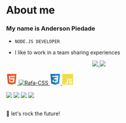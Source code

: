 ### <h1>About me</h1> 
### <h3>My name is Anderson Piedade</h3>
-     NODE.JS DEVELOPER
-  I like to work in a team sharing experiences

<div align="center">
  <a href="https://github.com/andersonpiedade">
  <img height="180em" src="https://github-readme-stats.vercel.app/api?username=andersonpiedade&show_icons=true&theme=dracula&include_all_commits=true&count_private=true"/>
  <img height="180em" src="https://github-readme-stats.vercel.app/api/top-langs/?username=andersonpiedade&layout=compact&langs_count=7&theme=dracula"/>
</div>
<br>

<div><!--Icones das linguagens-->
 <img align="rigth" alt="Rafa-HTML" height="30" width="30" src="https://raw.githubusercontent.com/devicons/devicon/master/icons/html5/html5-original.svg">
    <!--Testting-->  
   <img  align="rigth" alt="Rafa-CSS" height="30" width="30" src="https://cdn.jsdelivr.net/gh/devicons/devicon/icons/nodejs/nodejs-original.svg" />
  <!--Testing-->
   <img align="rigth" alt="Rafa-CSS" height="30" width="30" src="https://raw.githubusercontent.com/devicons/devicon/master/icons/css3/css3-original.svg">
  <img align="rigth" alt="Rafa-Js" height="30" width="30" src="https://raw.githubusercontent.com/devicons/devicon/master/icons/javascript/javascript-plain.svg"> 
</div><!--Icones das linguagens-->
<br>

<div> 
  <a href="https://www.youtube.com/channel/UCyZbFMuCs-gyCun2tL22COQ" target="_blank"><img src="https://img.shields.io/badge/YouTube-FF0000?style=for-the-badge&logo=youtube&logoColor=white" target="_blank"></a>
  <a href="https://instagram.com/andersonpiedade_04" target="_blank"><img src="https://img.shields.io/badge/-Instagram-%23E4405F?style=for-the-badge&logo=instagram&logoColor=white" target="_blank"></a>
  <a href = "mailto:andrealfredo04@gmail.com"><img src="https://img.shields.io/badge/-Gmail-%23333?style=for-the-badge&logo=gmail&logoColor=white" target="_blank"></a>
  <a href="https://www.linkedin.com/in/anderson-piedade-036135231" target="_blank"><img src="https://img.shields.io/badge/-LinkedIn-%230077B5?style=for-the-badge&logo=linkedin&logoColor=white" target="_blank"></a> 
</div>

<br>

🚀 let's rock the future!
